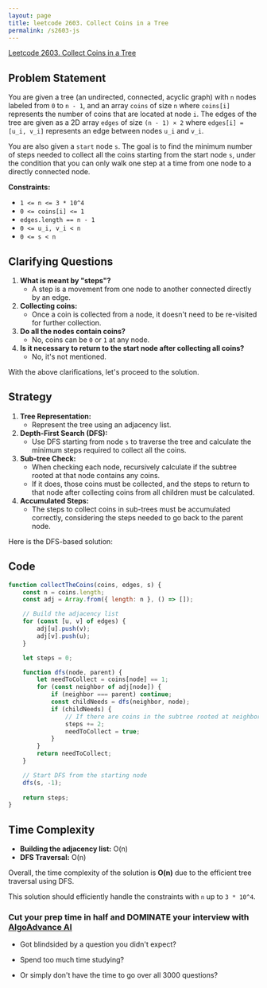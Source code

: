 ```yaml
---
layout: page
title: leetcode 2603. Collect Coins in a Tree
permalink: /s2603-js
---
```

[Leetcode 2603. Collect Coins in a Tree](https://algoadvance.github.io/algoadvance/l2603)
## Problem Statement

You are given a tree (an undirected, connected, acyclic graph) with `n` nodes labeled from `0` to `n - 1`, and an array `coins` of size `n` where `coins[i]` represents the number of coins that are located at node `i`. The edges of the tree are given as a 2D array `edges` of size `(n - 1) × 2` where `edges[i] = [u_i, v_i]` represents an edge between nodes `u_i` and `v_i`.

You are also given a `start` node `s`. The goal is to find the minimum number of steps needed to collect all the coins starting from the start node `s`, under the condition that you can only walk one step at a time from one node to a directly connected node.

**Constraints:**

- `1 <= n <= 3 * 10^4`
- `0 <= coins[i] <= 1`
- `edges.length == n - 1`
- `0 <= u_i, v_i < n`
- `0 <= s < n`

## Clarifying Questions

1. **What is meant by "steps"?** 
   - A step is a movement from one node to another connected directly by an edge.
2. **Collecting coins:** 
   - Once a coin is collected from a node, it doesn't need to be re-visited for further collection.
3. **Do all the nodes contain coins?**
   - No, coins can be `0` or `1` at any node.
4. **Is it necessary to return to the start node after collecting all coins?**
   - No, it's not mentioned.

With the above clarifications, let's proceed to the solution.

## Strategy

1. **Tree Representation:**
   - Represent the tree using an adjacency list.
2. **Depth-First Search (DFS):**
   - Use DFS starting from node `s` to traverse the tree and calculate the minimum steps required to collect all the coins.
3. **Sub-tree Check:**
   - When checking each node, recursively calculate if the subtree rooted at that node contains any coins.
   - If it does, those coins must be collected, and the steps to return to that node after collecting coins from all children must be calculated.
4. **Accumulated Steps:**
   - The steps to collect coins in sub-trees must be accumulated correctly, considering the steps needed to go back to the parent node.

Here is the DFS-based solution:

## Code

```javascript
function collectTheCoins(coins, edges, s) {
    const n = coins.length;
    const adj = Array.from({ length: n }, () => []);

    // Build the adjacency list
    for (const [u, v] of edges) {
        adj[u].push(v);
        adj[v].push(u);
    }

    let steps = 0;

    function dfs(node, parent) {
        let needToCollect = coins[node] == 1;
        for (const neighbor of adj[node]) {
            if (neighbor === parent) continue;
            const childNeeds = dfs(neighbor, node);
            if (childNeeds) {
                // If there are coins in the subtree rooted at neighbor, add steps to get those coins
                steps += 2; 
                needToCollect = true;
            }
        }
        return needToCollect;
    }

    // Start DFS from the starting node
    dfs(s, -1);
    
    return steps;
}
```

## Time Complexity

- **Building the adjacency list:** O(n)
- **DFS Traversal:** O(n)

Overall, the time complexity of the solution is **O(n)** due to the efficient tree traversal using DFS.

This solution should efficiently handle the constraints with `n` up to `3 * 10^4`.


### Cut your prep time in half and DOMINATE your interview with [AlgoAdvance AI](https://algoAdvance.com)

- Got blindsided by a question you didn't expect?

- Spend too much time studying?

- Or simply don't have the time to go over all 3000 questions?

